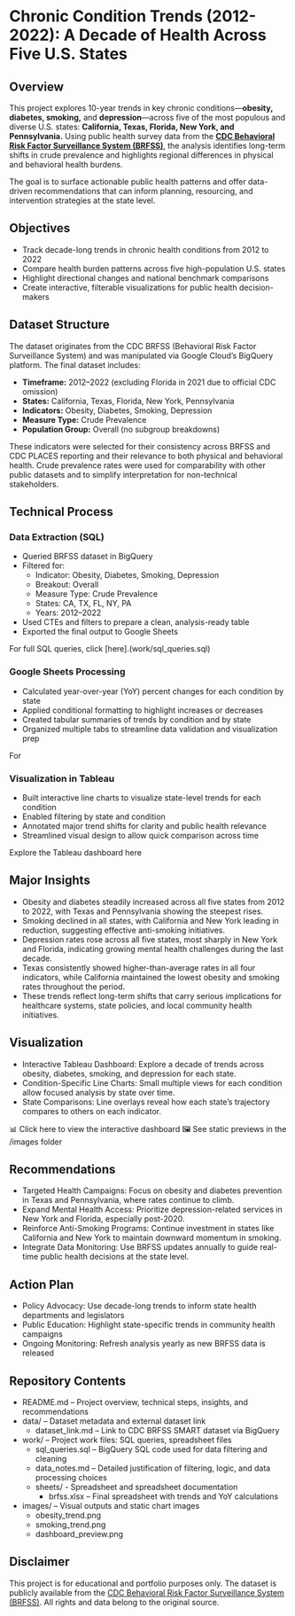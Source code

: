 # Chronic Condition Trends (2012-2022): A Decade of Health Across Five U.S. States

## Overview
This project explores 10-year trends in key chronic conditions—**obesity, diabetes, smoking,** and **depression**—across five of the most populous and diverse U.S. states: **California, Texas, Florida, New York, and Pennsylvania.** Using public health survey data from the **[CDC Behavioral Risk Factor Surveillance System (BRFSS)](data/data_link.md)**, the analysis identifies long-term shifts in crude prevalence and highlights regional differences in physical and behavioral health burdens.

The goal is to surface actionable public health patterns and offer data-driven recommendations that can inform planning, resourcing, and intervention strategies at the state level.

## Objectives
* Track decade-long trends in chronic health conditions from 2012 to 2022
* Compare health burden patterns across five high-population U.S. states
* Highlight directional changes and national benchmark comparisons
* Create interactive, filterable visualizations for public health decision-makers

## Dataset Structure
The dataset originates from the CDC BRFSS (Behavioral Risk Factor Surveillance System) and was manipulated via Google Cloud’s BigQuery platform. The final dataset includes:
* **Timeframe:** 2012–2022 (excluding Florida in 2021 due to official CDC omission)
* **States:** California, Texas, Florida, New York, Pennsylvania
* **Indicators:** Obesity, Diabetes, Smoking, Depression
* **Measure Type:** Crude Prevalence
* **Population Group:** Overall (no subgroup breakdowns)

These indicators were selected for their consistency across BRFSS and CDC PLACES reporting and their relevance to both physical and behavioral health. Crude prevalence rates were used for comparability with other public datasets and to simplify interpretation for non-technical stakeholders.





## Technical Process
### Data Extraction (SQL)
* Queried BRFSS dataset in BigQuery
* Filtered for:
  * Indicator: Obesity, Diabetes, Smoking, Depression
  * Breakout: Overall
  * Measure Type: Crude Prevalence
  * States: CA, TX, FL, NY, PA
  * Years: 2012–2022
* Used CTEs and filters to prepare a clean, analysis-ready table
* Exported the final output to Google Sheets

For full SQL queries, click [here].(work/sql_queries.sql)

### Google Sheets Processing
* Calculated year-over-year (YoY) percent changes for each condition by state
* Applied conditional formatting to highlight increases or decreases
* Created tabular summaries of trends by condition and by state
* Organized multiple tabs to streamline data validation and visualization prep

For 

### Visualization in Tableau
* Built interactive line charts to visualize state-level trends for each condition
* Enabled filtering by state and condition
* Annotated major trend shifts for clarity and public health relevance
* Streamlined visual design to allow quick comparison across time

Explore the Tableau dashboard here



## Major Insights
* Obesity and diabetes steadily increased across all five states from 2012 to 2022, with Texas and Pennsylvania showing the steepest rises.
* Smoking declined in all states, with California and New York leading in reduction, suggesting effective anti-smoking initiatives.
* Depression rates rose across all five states, most sharply in New York and Florida, indicating growing mental health challenges during the last decade.
* Texas consistently showed higher-than-average rates in all four indicators, while California maintained the lowest obesity and smoking rates throughout the period.
* These trends reflect long-term shifts that carry serious implications for healthcare systems, state policies, and local community health initiatives.


## Visualization
* Interactive Tableau Dashboard: Explore a decade of trends across obesity, diabetes, smoking, and depression for each state.
* Condition-Specific Line Charts: Small multiple views for each condition allow focused analysis by state over time.
* State Comparisons: Line overlays reveal how each state’s trajectory compares to others on each indicator.

📊 Click here to view the interactive dashboard
🖼️ See static previews in the /images folder


## Recommendations 
* Targeted Health Campaigns: Focus on obesity and diabetes prevention in Texas and Pennsylvania, where rates continue to climb.
* Expand Mental Health Access: Prioritize depression-related services in New York and Florida, especially post-2020.
* Reinforce Anti-Smoking Programs: Continue investment in states like California and New York to maintain downward momentum in smoking.
* Integrate Data Monitoring: Use BRFSS updates annually to guide real-time public health decisions at the state level.

## Action Plan
* Policy Advocacy: Use decade-long trends to inform state health departments and legislators
* Public Education: Highlight state-specific trends in community health campaigns
* Ongoing Monitoring: Refresh analysis yearly as new BRFSS data is released

## Repository Contents
* README.md – Project overview, technical steps, insights, and recommendations
* data/ – Dataset metadata and external dataset link
  * dataset_link.md – Link to CDC BRFSS SMART dataset via BigQuery
* work/ – Project work files: SQL queries, spreadsheet files
  * sql_queries.sql – BigQuery SQL code used for data filtering and cleaning
  * data_notes.md – Detailed justification of filtering, logic, and data processing choices
  * sheets/ - Spreadsheet and spreadsheet documentation
    * brfss.xlsx – Final spreadsheet with trends and YoY calculations
* images/ – Visual outputs and static chart images
  * obesity_trend.png
  * smoking_trend.png
  * dashboard_preview.png

## Disclaimer
This project is for educational and portfolio purposes only. The dataset is publicly available from the [CDC Behavioral Risk Factor Surveillance System (BRFSS)](data/data_link.md). All rights and data belong to the original source.





